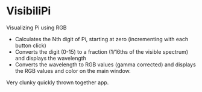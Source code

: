 # VisibiliPi
Visualizing Pi using RGB

- Calculates the Nth digit of Pi, starting at zero (incrementing with each button click)
- Converts the digit (0-15) to a fraction (1/16ths of the visible spectrum) and displays the wavelength
- Converts the wavelength to RGB values (gamma corrected) and displays the RGB values and color on the main window.

Very clunky quickly thrown together app.
